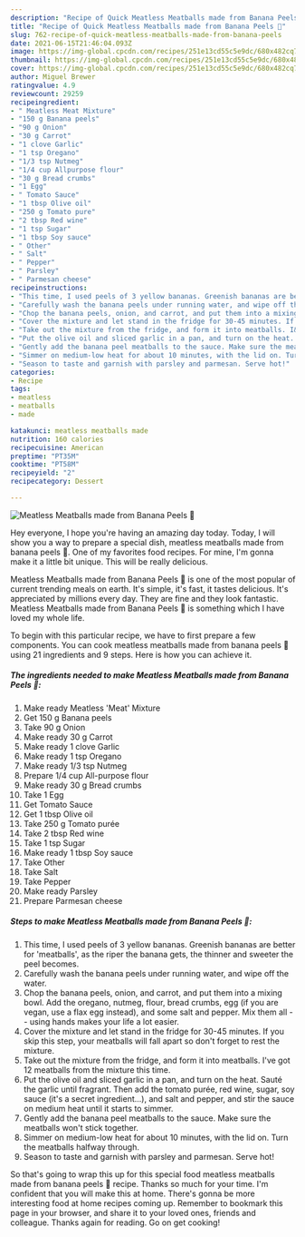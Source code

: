 ```yaml
---
description: "Recipe of Quick Meatless Meatballs made from Banana Peels 🍌"
title: "Recipe of Quick Meatless Meatballs made from Banana Peels 🍌"
slug: 762-recipe-of-quick-meatless-meatballs-made-from-banana-peels
date: 2021-06-15T21:46:04.093Z
image: https://img-global.cpcdn.com/recipes/251e13cd55c5e9dc/680x482cq70/meatless-meatballs-made-from-banana-peels-recipe-main-photo.jpg
thumbnail: https://img-global.cpcdn.com/recipes/251e13cd55c5e9dc/680x482cq70/meatless-meatballs-made-from-banana-peels-recipe-main-photo.jpg
cover: https://img-global.cpcdn.com/recipes/251e13cd55c5e9dc/680x482cq70/meatless-meatballs-made-from-banana-peels-recipe-main-photo.jpg
author: Miguel Brewer
ratingvalue: 4.9
reviewcount: 29259
recipeingredient:
- " Meatless Meat Mixture"
- "150 g Banana peels"
- "90 g Onion"
- "30 g Carrot"
- "1 clove Garlic"
- "1 tsp Oregano"
- "1/3 tsp Nutmeg"
- "1/4 cup Allpurpose flour"
- "30 g Bread crumbs"
- "1 Egg"
- " Tomato Sauce"
- "1 tbsp Olive oil"
- "250 g Tomato pure"
- "2 tbsp Red wine"
- "1 tsp Sugar"
- "1 tbsp Soy sauce"
- " Other"
- " Salt"
- " Pepper"
- " Parsley"
- " Parmesan cheese"
recipeinstructions:
- "This time, I used peels of 3 yellow bananas. Greenish bananas are better for &#39;meatballs&#39;, as the riper the banana gets, the thinner and sweeter the peel becomes."
- "Carefully wash the banana peels under running water, and wipe off the water."
- "Chop the banana peels, onion, and carrot, and put them into a mixing bowl. Add the oregano, nutmeg, flour, bread crumbs, egg (if you are vegan, use a flax egg instead), and some salt and pepper. Mix them all -- using hands makes your life a lot easier."
- "Cover the mixture and let stand in the fridge for 30-45 minutes. If you skip this step, your meatballs will fall apart so don&#39;t forget to rest the mixture."
- "Take out the mixture from the fridge, and form it into meatballs. I&#39;ve got 12 meatballs from the mixture this time."
- "Put the olive oil and sliced garlic in a pan, and turn on the heat. Sauté the garlic until fragrant. Then add the tomato purée, red wine, sugar, soy sauce (it&#39;s a secret ingredient...), and salt and pepper, and stir the sauce on medium heat until it starts to simmer."
- "Gently add the banana peel meatballs to the sauce. Make sure the meatballs won&#39;t stick together."
- "Simmer on medium-low heat for about 10 minutes, with the lid on. Turn the meatballs halfway through."
- "Season to taste and garnish with parsley and parmesan. Serve hot!"
categories:
- Recipe
tags:
- meatless
- meatballs
- made

katakunci: meatless meatballs made 
nutrition: 160 calories
recipecuisine: American
preptime: "PT35M"
cooktime: "PT58M"
recipeyield: "2"
recipecategory: Dessert

---
```



![Meatless Meatballs made from Banana Peels 🍌](https://img-global.cpcdn.com/recipes/251e13cd55c5e9dc/680x482cq70/meatless-meatballs-made-from-banana-peels-recipe-main-photo.jpg)

Hey everyone, I hope you're having an amazing day today. Today, I will show you a way to prepare a special dish, meatless meatballs made from banana peels 🍌. One of my favorites food recipes. For mine, I'm gonna make it a little bit unique. This will be really delicious.



Meatless Meatballs made from Banana Peels 🍌 is one of the most popular of current trending meals on earth. It's simple, it's fast, it tastes delicious. It's appreciated by millions every day. They are fine and they look fantastic. Meatless Meatballs made from Banana Peels 🍌 is something which I have loved my whole life.


To begin with this particular recipe, we have to first prepare a few components. You can cook meatless meatballs made from banana peels 🍌 using 21 ingredients and 9 steps. Here is how you can achieve it.

<!--inarticleads1-->

##### The ingredients needed to make Meatless Meatballs made from Banana Peels 🍌:

1. Make ready  Meatless &#39;Meat&#39; Mixture
1. Get 150 g Banana peels
1. Take 90 g Onion
1. Make ready 30 g Carrot
1. Make ready 1 clove Garlic
1. Make ready 1 tsp Oregano
1. Make ready 1/3 tsp Nutmeg
1. Prepare 1/4 cup All-purpose flour
1. Make ready 30 g Bread crumbs
1. Take 1 Egg
1. Get  Tomato Sauce
1. Get 1 tbsp Olive oil
1. Take 250 g Tomato purée
1. Take 2 tbsp Red wine
1. Take 1 tsp Sugar
1. Make ready 1 tbsp Soy sauce
1. Take  Other
1. Take  Salt
1. Take  Pepper
1. Make ready  Parsley
1. Prepare  Parmesan cheese




<!--inarticleads2-->

##### Steps to make Meatless Meatballs made from Banana Peels 🍌:

1. This time, I used peels of 3 yellow bananas. Greenish bananas are better for &#39;meatballs&#39;, as the riper the banana gets, the thinner and sweeter the peel becomes.
1. Carefully wash the banana peels under running water, and wipe off the water.
1. Chop the banana peels, onion, and carrot, and put them into a mixing bowl. Add the oregano, nutmeg, flour, bread crumbs, egg (if you are vegan, use a flax egg instead), and some salt and pepper. Mix them all -- using hands makes your life a lot easier.
1. Cover the mixture and let stand in the fridge for 30-45 minutes. If you skip this step, your meatballs will fall apart so don&#39;t forget to rest the mixture.
1. Take out the mixture from the fridge, and form it into meatballs. I&#39;ve got 12 meatballs from the mixture this time.
1. Put the olive oil and sliced garlic in a pan, and turn on the heat. Sauté the garlic until fragrant. Then add the tomato purée, red wine, sugar, soy sauce (it&#39;s a secret ingredient...), and salt and pepper, and stir the sauce on medium heat until it starts to simmer.
1. Gently add the banana peel meatballs to the sauce. Make sure the meatballs won&#39;t stick together.
1. Simmer on medium-low heat for about 10 minutes, with the lid on. Turn the meatballs halfway through.
1. Season to taste and garnish with parsley and parmesan. Serve hot!




So that's going to wrap this up for this special food meatless meatballs made from banana peels 🍌 recipe. Thanks so much for your time. I'm confident that you will make this at home. There's gonna be more interesting food at home recipes coming up. Remember to bookmark this page in your browser, and share it to your loved ones, friends and colleague. Thanks again for reading. Go on get cooking!
